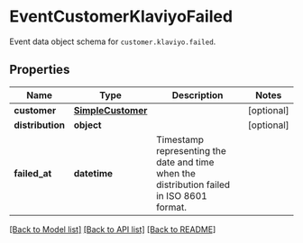 # EventCustomerKlaviyoFailed

Event data object schema for `customer.klaviyo.failed`.

## Properties
Name | Type | Description | Notes
------------ | ------------- | ------------- | -------------
**customer** | [**SimpleCustomer**](SimpleCustomer.md) |  | [optional] 
**distribution** | **object** |  | [optional] 
**failed_at** | **datetime** | Timestamp representing the date and time when the distribution failed in ISO 8601 format. | 

[[Back to Model list]](../README.md#documentation-for-models) [[Back to API list]](../README.md#documentation-for-api-endpoints) [[Back to README]](../README.md)


